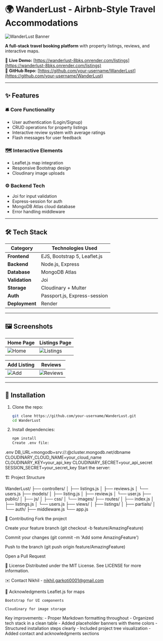 # 🌍 WanderLust - Airbnb-Style Travel Accommodations  

![WanderLust Banner](https://via.placeholder.com/1200x400/2D3748/FFFFFF?text=WanderLust+-+Discover+Your+Perfect+Stay)

**A full-stack travel booking platform** with property listings, reviews, and interactive maps.

🔗 **Live Demo:** [https://wanderlust-8bks.onrender.com/listings](https://wanderlust-8bks.onrender.com/listings)  
📌 **GitHub Repo:** [https://github.com/your-username/WanderLust](https://github.com/your-username/WanderLust)

---

## ✨ Features

### 🛎️ Core Functionality
- User authentication (Login/Signup)
- CRUD operations for property listings
- Interactive review system with average ratings
- Flash messages for user feedback

### 🗺️ Interactive Elements
- Leaflet.js map integration
- Responsive Bootstrap design
- Cloudinary image uploads

### ⚙️ Backend Tech
- Joi for input validation
- Express-session for auth
- MongoDB Atlas cloud database
- Error handling middleware

---

## 🛠 Tech Stack

| Category        | Technologies Used                     |
|-----------------|---------------------------------------|
| **Frontend**    | EJS, Bootstrap 5, Leaflet.js          |
| **Backend**     | Node.js, Express                      |
| **Database**    | MongoDB Atlas                         |
| **Validation**  | Joi                                   |
| **Storage**     | Cloudinary + Multer                   |
| **Auth**        | Passport.js, Express-session          |
| **Deployment**  | Render                                |

---

## 🖼️ Screenshots

| Home Page | Listings Page |
|-----------|---------------|
| ![Home](https://via.placeholder.com/400x250/4A5568/FFFFFF?text=Home+Page) | ![Listings](https://via.placeholder.com/400x250/4A5568/FFFFFF?text=Listings) |

| Add Listing | Reviews |
|-------------|---------|
| ![Add](https://via.placeholder.com/400x250/4A5568/FFFFFF?text=Add+Listing) | ![Reviews](https://via.placeholder.com/400x250/4A5568/FFFFFF?text=Reviews) |

---

## 🚀 Installation

1. Clone the repo:
      ```bash
   git clone https://github.com/your-username/WanderLust.git
   cd WanderLust

2. Install dependencies:

      ```bash
   npm install
   Create .env file:

  .env
  DB_URL=mongodb+srv://<user>:<password>@cluster.mongodb.net/dbname
  CLOUDINARY_CLOUD_NAME=your_cloud_name
  CLOUDINARY_KEY=your_api_key
  CLOUDINARY_SECRET=your_api_secret
  SESSION_SECRET=your_secret_key
  Start the server:
  
  
  🏗️ Project Structure
  
  WanderLust/
  ├── controllers/
  │   ├── listings.js
  │   ├── reviews.js
  │   └── users.js
  ├── models/
  │   ├── listing.js
  │   ├── review.js
  │   └── user.js
  ├── public/
  │   ├── js/
  │   ├── css/
  │   └── images/
  ├── routes/
  │   ├── index.js
  │   ├── listings.js
  │   └── users.js
  ├── views/
  │   ├── listings/
  │   ├── partials/
  │   └── auth/
  ├── middleware.js
  └── app.js

  
  🤝 Contributing
  Fork the project
  
  Create your feature branch (git checkout -b feature/AmazingFeature)
  
  Commit your changes (git commit -m 'Add some AmazingFeature')
  
  Push to the branch (git push origin feature/AmazingFeature)
  
  Open a Pull Request
  
  📜 License
  Distributed under the MIT License. See LICENSE for more information.
  
  ✉️ Contact
    Nikhil - nikhil.garkoti0001@gmail.com 
  
  🙌 Acknowledgments
    Leaflet.js for maps
    
    Bootstrap for UI components
    
    Cloudinary for image storage
  
  
  Key improvements:
    - Proper Markdown formatting throughout
    - Organized tech stack in a clean table
    - Added placeholder banners with theme colors
    - Structured installation steps clearly
    - Included project tree visualization
    - Added contact and acknowledgments sections
  
